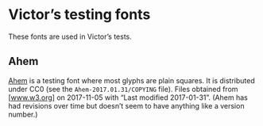# Victor’s testing fonts

These fonts are used in Victor’s tests.

## Ahem

[Ahem] is a testing font where most glyphs are plain squares.
It is distributed under CC0 (see the `Ahem-2017.01.31/COPYING` file).
Files obtained from [www.w3.org] on 2017-11-05 with “Last modified 2017-01-31”.
(Ahem has had revisions over time but doesn’t seem to have anything like a version number.)

[Ahem]: http://web-platform-tests.org/writing-tests/ahem.html
[www.w3.org]: https://www.w3.org/Style/CSS/Test/Fonts/Ahem/
